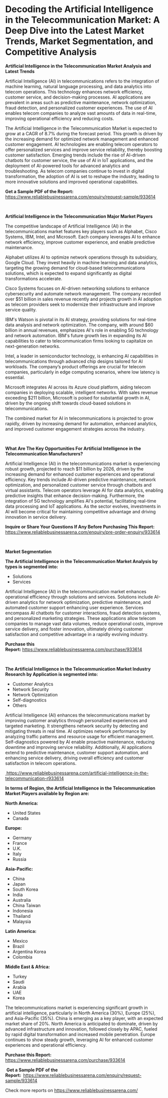 <p><h1>Decoding the Artificial Intelligence in the Telecommunication Market: A Deep Dive into the Latest Market Trends, Market Segmentation, and Competitive Analysis</h1></p><p><strong>Artificial Intelligence in the Telecommunication Market Analysis and Latest Trends</strong></p>
<p><p>Artificial Intelligence (AI) in telecommunications refers to the integration of machine learning, natural language processing, and data analytics into telecom operations. This technology enhances network efficiency, customer service, and decision-making processes. AI applications are prevalent in areas such as predictive maintenance, network optimization, fraud detection, and personalized customer experiences. The use of AI enables telecom companies to analyze vast amounts of data in real-time, improving operational efficiency and reducing costs.</p><p>The Artificial Intelligence in the Telecommunication Market is expected to grow at a CAGR of 8.7% during the forecast period. This growth is driven by the increasing demand for optimized network management and enhanced customer engagement. AI technologies are enabling telecom operators to offer personalized services and improve service reliability, thereby boosting customer satisfaction. Emerging trends include the rise of AI-driven chatbots for customer service, the use of AI in IoT applications, and the deployment of AI-powered tools for advanced analytics and troubleshooting. As telecom companies continue to invest in digital transformation, the adoption of AI is set to reshape the industry, leading to more innovative solutions and improved operational capabilities.</p></p>
<p><strong>Get a Sample PDF of the Report:&nbsp;</strong> <a href="https://www.reliablebusinessarena.com/enquiry/request-sample/933614?utm_campaign=3321&utm_medium=2&utm_source=Github&utm_content=ia&utm_term=07032025&utm_id=artificial-intelligence-in-the-telecommunication">https://www.reliablebusinessarena.com/enquiry/request-sample/933614</a></p>
<p>&nbsp;</p>
<p><strong>Artificial Intelligence in the Telecommunication Major Market Players</strong></p>
<p><p>The competitive landscape of Artificial Intelligence (AI) in the telecommunications market features key players such as Alphabet, Cisco Systems, IBM, Intel, and Microsoft. Each company leverages AI to enhance network efficiency, improve customer experience, and enable predictive maintenance.</p><p>Alphabet utilizes AI to optimize network operations through its subsidiary, Google Cloud. They invest heavily in machine learning and data analytics, targeting the growing demand for cloud-based telecommunications solutions, which is expected to expand significantly as digital transformations accelerate.</p><p>Cisco Systems focuses on AI-driven networking solutions to enhance cybersecurity and automate network management. The company recorded over $51 billion in sales revenue recently and projects growth in AI adoption as telecom providers seek to modernize their infrastructure and improve service quality.</p><p>IBM's Watson is pivotal in its AI strategy, providing solutions for real-time data analysis and network optimization. The company, with around $60 billion in annual revenues, emphasizes AI's role in enabling 5G technology and network automation. IBM's future growth lies in expanding its AI capabilities to cater to telecommunication firms looking to capitalize on next-generation networks.</p><p>Intel, a leader in semiconductor technology, is enhancing AI capabilities in telecommunications through advanced chip designs tailored for AI workloads. The company’s product offerings are crucial for telecom companies, particularly in edge computing scenarios, where low latency is essential.</p><p>Microsoft integrates AI across its Azure cloud platform, aiding telecom companies in deploying scalable, intelligent networks. With sales revenue exceeding $211 billion, Microsoft is poised for substantial growth in AI, driven by the ongoing shift towards cloud-based solutions in telecommunications.</p><p>The combined market for AI in telecommunications is projected to grow rapidly, driven by increasing demand for automation, enhanced analytics, and improved customer engagement strategies across the industry.</p></p>
<p>&nbsp;</p>
<p><strong>What Are The Key Opportunities For Artificial Intelligence in the Telecommunication Manufacturers?</strong></p>
<p><p>Artificial Intelligence (AI) in the telecommunications market is experiencing robust growth, projected to reach $11 billion by 2026, driven by the increasing demand for enhanced customer experiences and operational efficiency. Key trends include AI-driven predictive maintenance, network optimization, and personalized customer service through chatbots and virtual assistants. Telecom operators leverage AI for data analytics, enabling predictive insights that enhance decision-making. Furthermore, the integration of 5G technology amplifies AI's potential, facilitating real-time data processing and IoT applications. As the sector evolves, investments in AI will become critical for maintaining competitive advantage and driving innovation in service delivery.</p></p>
<p><strong>Inquire or Share Your Questions If Any Before Purchasing This Report:</strong> <a href="https://www.reliablebusinessarena.com/enquiry/pre-order-enquiry/933614?utm_campaign=3321&utm_medium=2&utm_source=Github&utm_content=ia&utm_term=07032025&utm_id=artificial-intelligence-in-the-telecommunication">https://www.reliablebusinessarena.com/enquiry/pre-order-enquiry/933614</a></p>
<p>&nbsp;</p>
<p><strong>Market Segmentation</strong></p>
<p><strong>The Artificial Intelligence in the Telecommunication Market Analysis by types is segmented into:</strong></p>
<p><ul><li>Solutions</li><li>Services</li></ul></p>
<p><p>Artificial Intelligence (AI) in the telecommunication market enhances operational efficiency through solutions and services. Solutions include AI-driven analytics for network optimization, predictive maintenance, and automated customer support enhancing user experience. Services encompass AI chatbots for customer interactions, fraud detection systems, and personalized marketing strategies. These applications allow telecom companies to manage vast data volumes, reduce operational costs, improve service delivery, and foster innovation, ultimately driving customer satisfaction and competitive advantage in a rapidly evolving industry.</p></p>
<p><strong>Purchase this Report:&nbsp;</strong><a href="https://www.reliablebusinessarena.com/purchase/933614?utm_campaign=3321&utm_medium=2&utm_source=Github&utm_content=ia&utm_term=07032025&utm_id=artificial-intelligence-in-the-telecommunication">https://www.reliablebusinessarena.com/purchase/933614</a></p>
<p>&nbsp;</p>
<p><strong>The Artificial Intelligence in the Telecommunication Market Industry Research by Application is segmented into:</strong></p>
<p><ul><li>Customer Analytics</li><li>Network Security</li><li>Network Optimization</li><li>Self-diagnostics</li><li>Others</li></ul></p>
<p><p>Artificial Intelligence (AI) enhances the telecommunications market by improving customer analytics through personalized experiences and targeted marketing. It strengthens network security by detecting and mitigating threats in real time. AI optimizes network performance by analyzing traffic patterns and resource usage for efficient management. Self-diagnostics powered by AI enable proactive maintenance, reducing downtime and improving service reliability. Additionally, AI applications extend to predictive maintenance, customer support automation, and enhancing service delivery, driving overall efficiency and customer satisfaction in telecom operations.</p></p>
<p><a href="https://www.reliablebusinessarena.com/artificial-intelligence-in-the-telecommunication-r933614?utm_campaign=3321&utm_medium=2&utm_source=Github&utm_content=ia&utm_term=07032025&utm_id=artificial-intelligence-in-the-telecommunication">&nbsp;https://www.reliablebusinessarena.com/artificial-intelligence-in-the-telecommunication-r933614</a></p>
<p><strong>In terms of Region, the Artificial Intelligence in the Telecommunication Market Players available by Region are:</strong></p>
<p>
    <p> <strong> North America: </strong>
        <ul>
            <li>United States</li>
            <li>Canada</li>
        </ul>
        </p> 
    <p> <strong> Europe: </strong>
        <ul>
            <li>Germany</li>
            <li>France</li>
            <li>U.K.</li>
            <li>Italy</li>
            <li>Russia</li>
        </ul>
        </p> 
    <p> <strong> Asia-Pacific: </strong>
        <ul>
            <li>China</li>
            <li>Japan</li>
            <li>South Korea</li>
            <li>India</li>
            <li>Australia</li>
            <li>China Taiwan</li>
            <li>Indonesia</li>
            <li>Thailand</li>
            <li>Malaysia</li>
        </ul>
        </p> 
    <p> <strong> Latin America: </strong>
        <ul>
            <li>Mexico</li>
            <li>Brazil</li>
            <li>Argentina Korea</li>
            <li>Colombia</li>
        </ul>
        </p> 
    <p> <strong> Middle East & Africa: </strong>
        <ul>
            <li>Turkey</li>
            <li>Saudi</li>
            <li>Arabia</li>
            <li>UAE</li>
            <li>Korea</li>
        </ul>
    </p>
    </p>
<p><p>The telecommunications market is experiencing significant growth in artificial intelligence, particularly in North America (30%), Europe (25%), and Asia-Pacific (35%). China is emerging as a key player, with an expected market share of 20%. North America is anticipated to dominate, driven by advanced infrastructure and innovation, followed closely by APAC, fueled by rapid digital transformation and increased mobile penetration. Europe continues to show steady growth, leveraging AI for enhanced customer experiences and operational efficiency.</p></p>
<p><strong>Purchase this Report: </strong><a href="https://www.reliablebusinessarena.com/purchase/933614?utm_campaign=3321&utm_medium=2&utm_source=Github&utm_content=ia&utm_term=07032025&utm_id=artificial-intelligence-in-the-telecommunication">https://www.reliablebusinessarena.com/purchase/933614</a></p>
<p>&nbsp;<strong>Get a Sample PDF of the Report:&nbsp;&nbsp;</strong><a href="https://www.reliablebusinessarena.com/enquiry/request-sample/933614?utm_campaign=3321&utm_medium=2&utm_source=Github&utm_content=ia&utm_term=07032025&utm_id=artificial-intelligence-in-the-telecommunication">https://www.reliablebusinessarena.com/enquiry/request-sample/933614</a></p>
<p><strong></strong></p>
<p>Check more reports on <a href="https://www.reliablebusinessarena.com/?utm_campaign=3321&utm_medium=2&utm_source=Github&utm_content=ia&utm_term=07032025&utm_id=artificial-intelligence-in-the-telecommunication">https://www.reliablebusinessarena.com/</a></p>